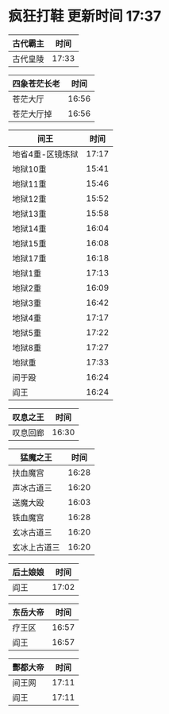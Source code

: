 # 疯狂打鞋 更新时间 17:37

| 古代霸主   | 时间    |
|--------|-------|
| 古代皇陵 | 17:33 |

| 四象苍茫长老   | 时间    |
|--------|-------|
| 苍茫大厅 | 16:56 |
| 苍茫大厅掉 | 16:56 |

| 间王   | 时间    |
|--------|-------|
| 地省4重-区镜炼狱 | 17:17 |
| 地狱10重 | 15:41 |
| 地狱11重 | 15:46 |
| 地狱12重 | 15:52 |
| 地狱13重 | 15:58 |
| 地狱14重 | 16:04 |
| 地狱15重 | 16:08 |
| 地狱17重 | 16:18 |
| 地狱1重 | 17:13 |
| 地狱2重 | 16:09 |
| 地狱3重 | 16:42 |
| 地狱4重 | 17:17 |
| 地狱5重 | 17:22 |
| 地狱8重 | 17:27 |
| 地狱重 | 17:33 |
| 间于殴 | 16:24 |
| 阎王 | 16:24 |

| 叹息之王   | 时间    |
|--------|-------|
| 叹息回廊 | 16:30 |

| 猛魔之王   | 时间    |
|--------|-------|
| 扶血魔宫 | 16:28 |
| 声冰古道三 | 16:20 |
| 送魔大殴 | 16:03 |
| 铁血魔宫 | 16:28 |
| 玄冰古道三 | 16:20 |
| 玄冰上古道三 | 16:20 |

| 后土娘娘   | 时间    |
|--------|-------|
| 阎王 | 17:02 |

| 东岳大帝   | 时间    |
|--------|-------|
| 疗王区 | 16:57 |
| 阎王 | 16:57 |

| 酆都大帝   | 时间    |
|--------|-------|
| 间王网 | 17:11 |
| 阎王 | 17:11 |